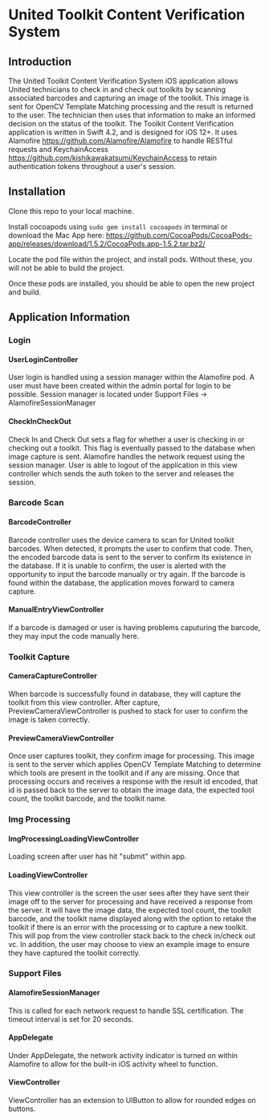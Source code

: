 # United Toolkit Content Verification System
## Introduction
The United Toolkit Content Verification System iOS application allows United technicians to check in and check out toolkits by scanning associated barcodes and capturing an image of the toolkit. This image is sent for OpenCV Template Matching processing and the result is returned to the user. The technician then uses that information to make an informed decision on the status of the toolkit. The Toolkit Content Verification application is written in Swift 4.2, and is designed for iOS 12+. It uses Alamofire https://github.com/Alamofire/Alamofire to handle RESTful requests and KeychainAccess https://github.com/kishikawakatsumi/KeychainAccess to retain authentication tokens throughout a user's session.

## Installation
  Clone this repo to your local machine.
  
  Install cocoapods using 
```sudo gem install cocoapods``` in terminal or download the Mac App here: https://github.com/CocoaPods/CocoaPods-app/releases/download/1.5.2/CocoaPods.app-1.5.2.tar.bz2/
  
  Locate the pod file within the project, and install pods. Without these, you will not be able to build the project.
  
  Once these pods are installed, you should be able to open the new project and build.
 
## Application Information
### Login
#### UserLoginController
User login is handled using a session manager within the Alamofire pod. A user must have been created within the admin portal for login to be possible. Session manager is located under Support Files -> AlamofireSessionManager
#### CheckInCheckOut
Check In and Check Out sets a flag for whether a user is checking in or checking out a toolkit. This flag is eventually passed to the database when image capture is sent. Alamofire handles the network request using the session manager. User is able to logout of the application in this view controller which sends the auth token to the server and releases the session.

### Barcode Scan
#### BarcodeController
Barcode controller uses the device camera to scan for United toolkit barcodes. When detected, it prompts the user to confirm that code. Then, the encoded barcode data is sent to the server to confirm its existence in the database. If it is unable to confirm, the user is alerted with the opportunity to input the barcode manually or try again. If the barcode is found within the database, the application moves forward to camera capture.
#### ManualEntryViewController
If a barcode is damaged or user is having problems caputuring the barcode, they may input the code manually here.

### Toolkit Capture
#### CameraCaptureController
When barcode is successfully found in database, they will capture the toolkit from this view controller. After capture, PreviewCameraViewController is pushed to stack for user to confirm the image is taken correctly.
#### PreviewCameraViewController
Once user captures toolkit, they confirm image for processing. This image is sent to the server which applies OpenCV Template Matching to determine which tools are present in the toolkit and if any are missing. Once that processing occurs and receives a response with the result id encoded, that id is passed back to the server to obtain the image data, the expected tool count, the toolkit barcode, and the toolkit name.

### Img Processing
#### ImgProcessingLoadingViewController
Loading screen after user has hit "submit" within app.
#### LoadingViewController
This view controller is the screen the user sees after they have sent their image off to the server for processing and have received a response from the server. It will have the image data, the expected tool count, the toolkit barcode, and the toolkit name displayed along with the option to retake the toolkit if there is an error with the processing or to capture a new toolkit. This will pop from the view controller stack back to the check in/check out vc. In addition, the user may choose to view an example image to ensure they have captured the toolkit correctly.

### Support Files
#### AlamofireSessionManager
This is called for each network request to handle SSL certification. The timeout interval is set for 20 seconds.
#### AppDelegate
Under AppDelegate, the network activity indicator is turned on within Alamofire to allow for the built-in iOS activity wheel to function.
#### ViewController
ViewController has an extension to UIButton to allow for rounded edges on buttons.
